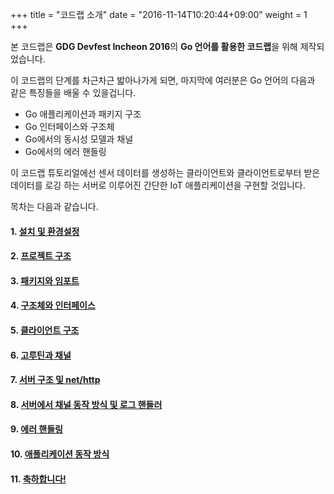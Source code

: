 +++
title = "코드랩 소개"
date = "2016-11-14T10:20:44+09:00"
weight = 1
+++

본 코드랩은 **GDG Devfest Incheon 2016**의 **Go 언어를 활용한 코드랩**을 위해 제작되었습니다.

이 코드랩의 단계를 차근차근 밟아나가게 되면, 마지막에 여러분은 Go 언어의 다음과 같은 특징들을 배울 수 있을겁니다.

* Go 애플리케이션과 패키지 구조
* Go 인터페이스와 구조체
* Go에서의 동시성 모델과 채널
* Go에서의 에러 핸들링

이 코드랩 튜토리얼에선 센서 데이터를 생성하는 클라이언트와 클라이언트로부터 받은 데이터를 로깅 하는 서버로 이루어진 간단한 IoT 애플리케이션을 구현할 것입니다.

목차는 다음과 같습니다.

#### 1. [설치 및 환경설정](/install-and-env)
#### 2. [프로젝트 구조](/project-structure)
#### 3. [패키지와 임포트](/package-and-import)
#### 4. [구조체와 인터페이스](/struct-and-interface)
#### 5. [클라이언트 구조](/client-structure)
#### 6. [고루틴과 채널](/goroutine-and-channel)
#### 7. [서버 구조 및 net/http](/server-structure-and-net-http)
#### 8. [서버에서 채널 동작 방식 및 로그 핸들러](/how-server-and-logger-works)
#### 9. [에러 핸들링](/error-handling-in-go)
#### 10. [애플리케이션 동작 방식](/how-application-works)
#### 11. [축하합니다!](/next-to-go)
